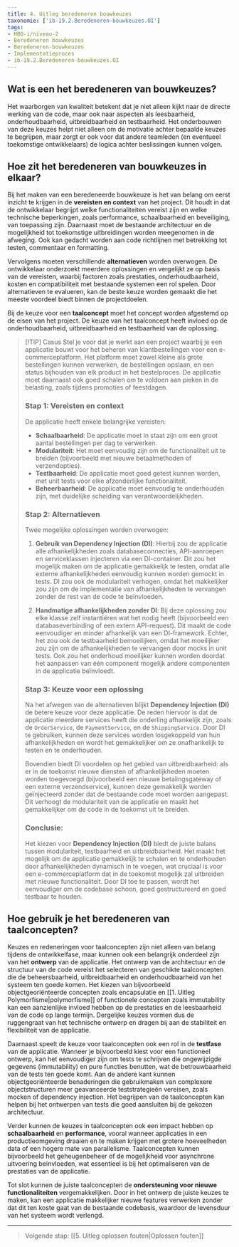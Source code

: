 ```yaml
---
title: 4. Uitleg beredeneren bouwkeuzes
taxonomie: ['ib-19.2.Beredeneren-bouwkeuzes.OI']
tags:
- HBO-i/niveau-2
- Beredeneren bouwkeuzes
- Beredeneren-bouwkeuzes
- Implementatieproces
- ib-19.2.Beredeneren-bouwkeuzes.OI
---
```


## Wat is een het beredeneren van bouwkeuzes?
Het waarborgen van kwaliteit betekent dat je niet alleen kijkt naar de directe werking van de code, maar ook naar aspecten als leesbaarheid, onderhoudbaarheid, uitbreidbaarheid en testbaarheid. Het onderbouwen van deze keuzes helpt niet alleen om de motivatie achter bepaalde keuzes te begrijpen, maar zorgt er ook voor dat andere teamleden (en eventueel toekomstige ontwikkelaars) de logica achter beslissingen kunnen volgen.

## Hoe zit het beredeneren van bouwkeuzes in elkaar?
Bij het maken van een beredeneerde bouwkeuze is het van belang om eerst inzicht te krijgen in de **vereisten en context** van het project. Dit houdt in dat de ontwikkelaar begrijpt welke functionaliteiten vereist zijn en welke technische beperkingen, zoals performance, schaalbaarheid en beveiliging, van toepassing zijn. Daarnaast moet de bestaande architectuur en de mogelijkheid tot toekomstige uitbreidingen worden meegenomen in de afweging. Ook kan gedacht worden aan code richtlijnen met betrekking tot testen, commentaar en formatting.

Vervolgens moeten verschillende **alternatieven** worden overwogen. De ontwikkelaar onderzoekt meerdere oplossingen en vergelijkt ze op basis van de vereisten, waarbij factoren zoals prestaties, onderhoudbaarheid, kosten en compatibiliteit met bestaande systemen een rol spelen. Door alternatieven te evalueren, kan de beste keuze worden gemaakt die het meeste voordeel biedt binnen de projectdoelen.

Bij de keuze voor een **taalconcept** moet het concept worden afgestemd op de eisen van het project. De keuze van het taalconcept heeft invloed op de onderhoudbaarheid, uitbreidbaarheid en testbaarheid van de oplossing.

> [!TIP] Casus
> Stel je voor dat je werkt aan een project waarbij je een applicatie bouwt voor het beheren van klantbestellingen voor een e-commerceplatform. Het platform moet zowel kleine als grote bestellingen kunnen verwerken, de bestellingen opslaan, en een status bijhouden van elk product in het bestelproces. De applicatie moet daarnaast ook goed schalen om te voldoen aan pieken in de belasting, zoals tijdens promoties of feestdagen.
> 
> ### Stap 1: Vereisten en context
> De applicatie heeft enkele belangrijke vereisten: 
> - **Schaalbaarheid**: De applicatie moet in staat zijn om een groot aantal bestellingen per dag te verwerken.
> - **Modulariteit**: Het moet eenvoudig zijn om de functionaliteit uit te breiden (bijvoorbeeld met nieuwe betaalmethoden of verzendopties).
> - **Testbaarheid**: De applicatie moet goed getest kunnen worden, met unit tests voor elke afzonderlijke functionaliteit.
> - **Beheerbaarheid**: De applicatie moet eenvoudig te onderhouden zijn, met duidelijke scheiding van verantwoordelijkheden.
> 
> ### Stap 2: Alternatieven
> Twee mogelijke oplossingen worden overwogen:
> 
> 1. **Gebruik van Dependency Injection (DI)**: Hierbij zou de applicatie alle afhankelijkheden zoals databaseconnecties, API-aanroepen en serviceklassen injecteren via een DI-container. Dit zou het mogelijk maken om de applicatie gemakkelijk te testen, omdat alle externe afhankelijkheden eenvoudig kunnen worden gemockt in tests. DI zou ook de modulariteit verhogen, omdat het makkelijker zou zijn om de implementatie van afhankelijkheden te vervangen zonder de rest van de code te beïnvloeden.
> 
> 2. **Handmatige afhankelijkheden zonder DI**: Bij deze oplossing zou elke klasse zelf instantiëren wat het nodig heeft (bijvoorbeeld een databaseverbinding of een extern API-request). Dit maakt de code eenvoudiger en minder afhankelijk van een DI-framework. Echter, het zou ook de testbaarheid bemoeilijken, omdat het moeilijker zou zijn om de afhankelijkheden te vervangen door mocks in unit tests. Ook zou het onderhoud moeilijker kunnen worden doordat het aanpassen van één component mogelijk andere componenten in de applicatie beïnvloedt.
> 
> ### Stap 3: Keuze voor een oplossing
> Na het afwegen van de alternatieven blijkt **Dependency Injection (DI)** de betere keuze voor deze applicatie. De reden hiervoor is dat de applicatie meerdere services heeft die onderling afhankelijk zijn, zoals de `OrderService`, de `PaymentService`, en de `ShippingService`. Door DI te gebruiken, kunnen deze services worden losgekoppeld van hun afhankelijkheden en wordt het gemakkelijker om ze onafhankelijk te testen en te onderhouden.
> 
> Bovendien biedt DI voordelen op het gebied van uitbreidbaarheid: als er in de toekomst nieuwe diensten of afhankelijkheden moeten worden toegevoegd (bijvoorbeeld een nieuwe betalingsgateway of een externe verzendservice), kunnen deze gemakkelijk worden geïnjecteerd zonder dat de bestaande code moet worden aangepast. Dit verhoogt de modulariteit van de applicatie en maakt het gemakkelijker om de code in de toekomst uit te breiden.
> 
> ### Conclusie:
> Het kiezen voor **Dependency Injection (DI)** biedt de juiste balans tussen modulariteit, testbaarheid en uitbreidbaarheid. Het maakt het mogelijk om de applicatie gemakkelijk te schalen en te onderhouden door afhankelijkheden dynamisch in te voegen, wat cruciaal is voor een e-commerceplatform dat in de toekomst mogelijk zal uitbreiden met nieuwe functionaliteit. Door DI toe te passen, wordt het eenvoudiger om de codebase schoon, goed gestructureerd en goed testbaar te houden.

## Hoe gebruik je het beredeneren van taalconcepten?
Keuzes en redeneringen voor taalconcepten zijn niet alleen van belang tijdens de ontwikkelfase, maar kunnen ook een belangrijk onderdeel zijn van het **ontwerp** van de applicatie. Het ontwerp van de architectuur en de structuur van de code vereist het selecteren van geschikte taalconcepten die de beheersbaarheid, uitbreidbaarheid en onderhoudbaarheid van het systeem ten goede komen. Het kiezen van bijvoorbeeld objectgeoriënteerde concepten zoals encapsulatie en [[1. Uitleg Polymorfisme|polymorfisme]] of functionele concepten zoals immutability kan een aanzienlijke invloed hebben op de prestaties en de leesbaarheid van de code op lange termijn. Dergelijke keuzes vormen dus de ruggengraat van het technische ontwerp en dragen bij aan de stabiliteit en flexibiliteit van de applicatie.

Daarnaast speelt de keuze voor taalconcepten ook een rol in de **testfase** van de applicatie. Wanneer je bijvoorbeeld kiest voor een functioneel ontwerp, kan het eenvoudiger zijn om tests te schrijven die ongewijzigde gegevens (immutability) en pure functies benutten, wat de betrouwbaarheid van de tests ten goede komt. Aan de andere kant kunnen objectgeoriënteerde benaderingen die gebruikmaken van complexere objectstructuren meer geavanceerde teststrategieën vereisen, zoals mocken of dependency injection. Het begrijpen van de taalconcepten kan helpen bij het ontwerpen van tests die goed aansluiten bij de gekozen architectuur.

Verder kunnen de keuzes in taalconcepten ook een impact hebben op **schaalbaarheid** en **performance**, vooral wanneer applicaties in een productieomgeving draaien en te maken krijgen met grotere hoeveelheden data of een hogere mate van parallelisme. Taalconcepten kunnen bijvoorbeeld het geheugenbeheer of de mogelijkheid voor asynchrone uitvoering beïnvloeden, wat essentieel is bij het optimaliseren van de prestaties van de applicatie.

Tot slot kunnen de juiste taalconcepten de **ondersteuning voor nieuwe functionaliteiten** vergemakkelijken. Door in het ontwerp de juiste keuzes te maken, kan een applicatie makkelijker nieuwe features verwerken zonder dat dit ten koste gaat van de bestaande codebasis, waardoor de levensduur van het systeem wordt verlengd.

---

> Volgende stap: [[5. Uitleg oplossen fouten|Oplossen fouten]]
